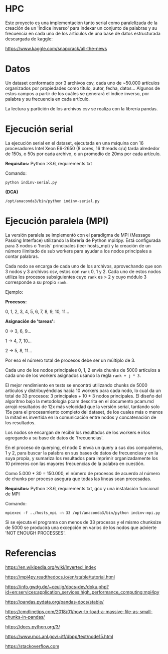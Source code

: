 # HPC

Este proyecto es una implementación tanto serial como paralelizada de la creación de un 'Índice inverso' para indexar un conjunto de palabras y su frecuencia en cada uno de los artículos de una base de datos estructurada descargada de kaggle:

https://www.kaggle.com/snapcrack/all-the-news


# Datos

Un dataset conformado por 3 archivos csv, cada uno de ~50.000 artículos organizados por propiedades como título, autor, fecha, datos... Algunos de estos campos a partir de los cuáles se generará el índice inverso, por palabra y su frecuencia en cada artículo.

La lectura y partición de los archivos csv se realiza con la librería pandas.

# Ejecución serial

La ejecución serial en el dataset, ejecutada en una máquina con 16 procesadores Intel Xeon E6-2650 (8 cores, 16 threads c/u) tarda alrededor de 150s, o 50s por cada archivo, o un promedio de 20ms por cada artículo.

**Requisitos:** Python >3.6, requirements.txt

Comando:

```
python indinv-serial.py
```

**(DCA)**

```
/opt/anaconda3/bin/python indinv-serial.py
```


# Ejecución paralela (MPI)

La versión paralela se implementó con el paradigma de MPI (Message Passing Interface) utilizando la librería de Python mpi4py. Está configurada para 3 nodos o 'hosts' principales (leer hosts_mpi) y la creación de un número ilimitado de sub workers para ayudar a los nodos principales a contar palabras.

Cada nodo se encarga de cada uno de los archivos, aprovechando que son 3 nodos y 3 archivos csv, estos con 
```rank``` 0, 1 y 2. Cada uno de estos nodos utiliza los procesos subsiguientes cuyo ```rank``` es > 2 y cuyo módulo 3 corresponde a su propio ```rank```.

Ejemplo:

**Procesos:**

0, 1, 2, 3, 4, 5, 6, 7, 8, 9, 10, 11...

**Asignación de 'tareas':**

0 -> 3, 6, 9...

1 -> 4, 7, 10...

2 -> 5, 8, 11...

Por eso el número total de procesos debe ser un múltiplo de 3.

Cada uno de los nodos principales 0, 1, 2 envía chunks de 5000 artículos a cada uno de los workers asignados usando la regla ```rank + j * 3```.

El mejor rendimiento en tests se encontró utilizando chunks de 5000 artículos y distribuyéndolas hacia 10 workers para cada nodo, lo cual da un total de 33 procesos: 3 principales + 10 * 3 nodos principales. El diseño del algoritmo bajo la metodología pcam descrita en el documento pcam.md arrojó resultados de 12x más velocidad que la versión serial, tardando solo 15s para el procesamiento completo del dataset, de los cuales más o menos la mitad es invertida en la comunicación entre nodos y concatenación de los resultados.

Los nodos se encargan de recibir los resultados de los workers e irlos agregando a su base de datos de 'frecuencias'. 

En el proceso de querying, el nodo 0 envía un query a sus dos compañeros, 1 y 2, para buscar la palabra en sus bases de datos de frecuencias y en la suya propia, y sumariza los resultados para imprimir organizadamente los 10 primeros con las mayores frecuencias de la palabra en cuestión.

Como 5.000 * 30 = 150.000, el número de procesos de acuerdo al número de chunks por proceso asegura que todas las líneas sean procesadas.

**Requisitos:** Python >3.6, requirements.txt, gcc y una instalación funcional de MPI

Comando:

```
mpiexec -f ../hosts_mpi -n 33 /opt/anaconda3/bin/python indinv-mpi.py
```

Si se ejecuta el programa con menos de 33 procesos y el mismo chunksize de 5000 se producirá una excepción en varios de los nodos que advierte 'NOT ENOUGH PROCESSES'.

# Referencias

https://en.wikipedia.org/wiki/Inverted_index

https://mpi4py.readthedocs.io/en/stable/tutorial.html

https://info.gwdg.de/~ceulig/docs-dev/doku.php?id=en:services:application_services:high_performance_computing:mpi4py

https://pandas.pydata.org/pandas-docs/stable/

https://cmdlinetips.com/2018/01/how-to-load-a-massive-file-as-small-chunks-in-pandas/

https://docs.python.org/3/

https://www.mcs.anl.gov/~itf/dbpp/text/node15.html

https://stackoverflow.com



